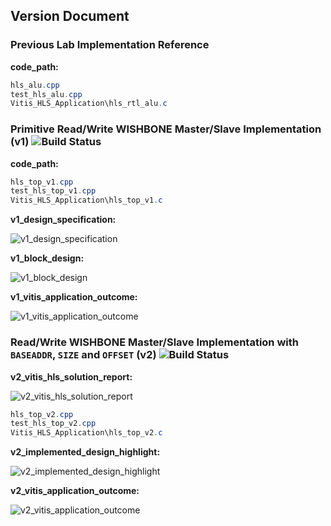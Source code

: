 ## Version Document

### Previous Lab Implementation Reference

__code_path:__

```powershell
hls_alu.cpp
test_hls_alu.cpp
Vitis_HLS_Application\hls_rtl_alu.c
```

### Primitive Read/Write WISHBONE Master/Slave Implementation (v1) <img alt="Build Status" src="https://img.shields.io/badge/build-pass-brightgreen">

__code_path:__

```powershell
hls_top_v1.cpp
test_hls_top_v1.cpp
Vitis_HLS_Application\hls_top_v1.c
```

__v1_design_specification:__

![v1_design_specification](img/v1_design_specification.png)

__v1_block_design:__

![v1_block_design](img/v1_block_design.png)

__v1_vitis_application_outcome:__

![v1_vitis_application_outcome](img/v1_vitis_application_outcome.png)

### Read/Write WISHBONE Master/Slave Implementation with `BASEADDR`, `SIZE` and `OFFSET` (v2) <img alt="Build Status" src="https://img.shields.io/badge/build-pass-brightgreen">

__v2_vitis_hls_solution_report:__

![v2_vitis_hls_solution_report](img/v2_vitis_hls_solution_report.png)

```powershell
hls_top_v2.cpp
test_hls_top_v2.cpp
Vitis_HLS_Application\hls_top_v2.c
```
__v2_implemented_design_highlight:__

![v2_implemented_design_highlight](img/v2_implemented_design_highlight.png)

__v2_vitis_application_outcome:__

![v2_vitis_application_outcome](img/v2_vitis_application_outcome.png)
